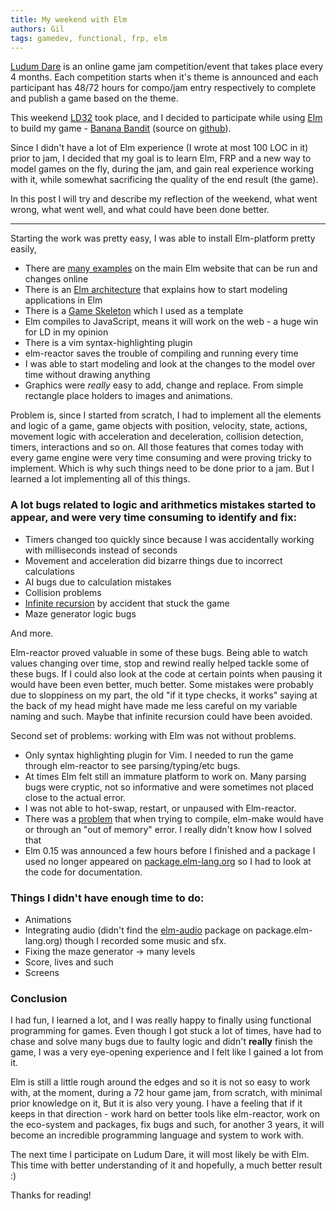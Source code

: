 ```yaml
---
title: My weekend with Elm
authors: Gil
tags: gamedev, functional, frp, elm
---
```


[Ludum Dare][ld] is an online game jam competition/event that takes place every 4 months.
Each competition starts when it's theme is announced and each participant has 48/72 hours
for compo/jam entry respectively to complete and publish a game based on the theme.

This weekend [LD32][ld32] took place, and I decided to participate while using [Elm][] to build my game - [Banana Bandit][mygame] (source on [github][]).

Since I didn't have a lot of Elm experience (I wrote at most 100 LOC in it) prior to jam,
I decided that my goal is to learn Elm, FRP and a new way to model games on the fly, during the jam,
and gain real experience working with it,
while somewhat sacrificing the quality of the end result (the game).

In this post I will try and describe my reflection of the weekend, what went wrong, what went well,
and what could have been done better.

---

Starting the work was pretty easy, I was able to install Elm-platform pretty easily,

- There are [many examples][exmps] on the main Elm website that can be run and changes online
- There is an [Elm architecture][archtutor] that explains how to start modeling applications in Elm
- There is a [Game Skeleton][game-skeleton] which I used as a template
- Elm compiles to JavaScript, means it will work on the web - a huge win for LD in my opinion
- There is a vim syntax-highlighting plugin
- elm-reactor saves the trouble of compiling and running every time
- I was able to start modeling and look at the changes to the model over time without drawing anything
- Graphics were _really_ easy to add, change and replace. From simple rectangle place holders to images and animations.

Problem is, since I started from scratch, I had to implement all the elements and logic of a game,
game objects with position, velocity, state, actions, movement logic with acceleration and deceleration,
collision detection, timers, interactions and so on. All those features that comes today with every
game engine were very time consuming and were proving tricky to implement. Which is why such things
need to be done prior to a jam. But I learned a lot implementing all of this things.

### A lot bugs related to logic and arithmetics mistakes started to appear, and were very time consuming to identify and fix:

- Timers changed too quickly since because I was accidentally working with milliseconds instead of seconds
- Movement and acceleration did bizarre things due to incorrect calculations
- AI bugs due to calculation mistakes
- Collision problems
- [Infinite recursion][infrec] by accident that stuck the game
- Maze generator logic bugs

And more.


Elm-reactor proved valuable in some of these bugs. Being able to watch values changing over time,
stop and rewind really helped tackle some of these bugs. If I could also look at the code at certain points when pausing
it would have been even better, much better.
Some mistakes were probably due to sloppiness on my part, the old "if it type checks, it works" saying at the back of my head
might have made me less careful on my variable naming and such. Maybe that infinite recursion could have been avoided.


Second set of problems: working with Elm was not without problems.

- Only syntax highlighting plugin for Vim. I needed to run the game through elm-reactor to see parsing/typing/etc bugs.
- At times Elm felt still an immature platform to work on. Many parsing bugs were cryptic, not so informative and were sometimes not placed close to the actual error.
- I was not able to hot-swap, restart, or unpaused with Elm-reactor.
- There was a [problem][mem-commit] that when trying to compile, elm-make would have or through an "out of memory" error. I really didn't know how I solved that
- Elm 0.15 was announced a few hours before I finished and a package I used no longer appeared on [package.elm-lang.org](http://package.elm-lang.org) so I had to look at the code for documentation.


### Things I didn't have enough time to do:

- Animations
- Integrating audio (didn't find the [elm-audio][] package on package.elm-lang.org) though I recorded some music and sfx.
- Fixing the maze generator -> many levels
- Score, lives and such
- Screens

### Conclusion

I had fun, I learned a lot, and I was really happy to finally using functional programming for games.
Even though I got stuck a lot of times, have had to chase and solve many bugs due to faulty logic
and didn't __really__ finish the game, I was a very eye-opening experience and I felt like I gained a lot from it.

Elm is still a little rough around the edges and so it is not so easy to work with, at the moment,
during a 72 hour game jam, from scratch, with minimal prior knowledge on it,
But it is also very young. I have a feeling that if it keeps in that direction - work hard on better tools like elm-reactor,
work on the eco-system and packages, fix bugs and such, for another 3 years, it will become
an incredible programming language and system to work with.

The next time I participate on Ludum Dare, it will most likely be with Elm. This time with better understanding of it
and hopefully, a much better result :)

Thanks for reading!


[ld]: http://ludumdare.com/compo/
[ld32]: http://ludumdare.com/compo/ludum-dare-32/?action=preview
[exmps]: http://elm-lang.org/Examples.elm
[Elm]: http://elm-lang.org/
[archtutor]: https://github.com/evancz/elm-architecture-tutorial#the-elm-architecture
[game-skeleton]: https://github.com/elm-lang/elm-lang.org/blob/258181d16df10d7b51721f1f5005baca03c8b7e7/frontend/public/examples/Intermediate/Bounce.elm
[infrec]: https://github.com/soupi/ld32/blob/c1c6fbb591dc27620935ce7216b7e3c6a9776141/src/Game/Game.elm#L86
[mem-commit]: https://github.com/soupi/ld32/tree/80b80e76124691639a99af23dad4c84b49479d09
[elm-audio]: https://github.com/jcollard/elm-audio
[mygame]: http://ludumdare.com/compo/ludum-dare-32/?action=preview&uid=29243
[github]: https://github.com/soupi/ld32
